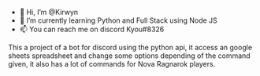- 👋 Hi, I’m @Kirwyn
- 🌱 I’m currently learning Python and Full Stack using Node JS
- 📫 You can reach me on discord Kyou#8326

This a project of a bot for discord using the python api, it access an google sheets spreadsheet and change some options depending of the command given, it also has a lot of commands for Nova Ragnarok players.

<!---
Kirwyn/Kirwyn is a ✨ special ✨ repository because its `README.md` (this file) appears on your GitHub profile.
You can click the Preview link to take a look at your changes.
--->
